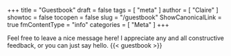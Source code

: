 +++
title = "Guestbook"
draft = false
tags = [ "meta" ]
author = [ "Claire" ]
showtoc = false
tocopen = false
slug = "/guestbook"
ShowCanonicalLink = true
fmContentType = "info"
categories = [ "Meta" ]
+++

Feel free to leave a nice message here! I appreciate any and all constructive feedback, or you can just say hello.
{{< guestbook >}}